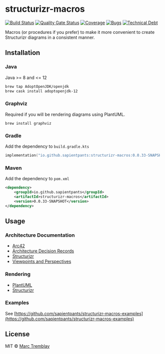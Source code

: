 # structurizr-macros

[![Build Status](https://travis-ci.org/sapientpants/structurizr-macros.svg?branch=master)](https://travis-ci.org/sapientpants/structurizr-macros)
[![Quality Gate Status](https://sonarcloud.io/api/project_badges/measure?project=structurizr-macros&metric=alert_status)](https://sonarcloud.io/dashboard?id=structurizr-macros)
[![Coverage](https://sonarcloud.io/api/project_badges/measure?project=structurizr-macros&metric=coverage)](https://sonarcloud.io/dashboard?id=structurizr-macros)
[![Bugs](https://sonarcloud.io/api/project_badges/measure?project=structurizr-macros&metric=bugs)](https://sonarcloud.io/dashboard?id=structurizr-macros)
[![Technical Debt](https://sonarcloud.io/api/project_badges/measure?project=structurizr-macros&metric=sqale_index)](https://sonarcloud.io/dashboard?id=structurizr-macros)

Macros (or procedures if you prefer) to make it more convenient to create Structurizr diagrams in a consistent manner.

## Installation

### Java

Java >= 8 and <= 12

```sh
brew tap AdoptOpenJDK/openjdk
brew cask install adoptopenjdk-12
```

### Graphviz

Required if you will be rendering diagrams using PlantUML.

`brew install graphviz`

### Gradle

Add the dependency to `build.gradle.kts`

```kotlin
implementation("io.github.sapientpants:structurizr-macros:0.0.33-SNAPSHOT")
```

### Maven

Add the dependency to `pom.xml`

```xml
<dependency>
    <groupId>io.github.sapientpants</groupId>
    <artifactId>structurizr-macros</artifactId>
    <version>0.0.33-SNAPSHOT</version>
</dependency>
```

## Usage

### Architecture Documentation

- [Arc42](doc/architecture-documentation/arc42.md)
- [Architecture Decision Records](doc/architecture-documentation/architecture-decision-records.md)
- [Structurizr](doc/architecture-documentation/structurizr.md)
- [Viewpoints and Perspectives](doc/architecture-documentation/viewpoints-and-perspectices.md)

### Rendering

- [PlantUML](doc/rendering/plantuml.md)
- [Structurizr](doc/rendering/structurizr.md)


### Examples

See [https://github.com/sapientpants/structurizr-macros-examples](https://github.com/sapientpants/structurizr-macros-examples)

## License

MIT © [Marc Tremblay](https://github.com/sapientpants)
